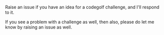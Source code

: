 Raise an issue if you have an idea for a codegolf challenge, and I'll respond to it.

If you see a problem with a challenge as well, then also, please do let me know by raising an issue as well.
